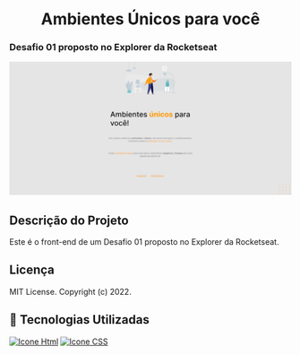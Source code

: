 <h1 align="center">Ambientes Únicos para você</h1>
<h3> Desafio 01 proposto no Explorer da Rocketseat</h3>

![Alt text](image.png)

## Descrição do Projeto

Este é o front-end de um Desafio 01 proposto no Explorer da Rocketseat.

## Licença

MIT License.
Copyright (c) 2022.

## 🚀 Tecnologias Utilizadas

[<img height="48px" width="48px" alt="Icone Html" src="https://skillicons.dev/icons?i=html"/>](https://developer.mozilla.org/pt-BR/docs/Web/HTML)
[<img height="48px" width="48px" alt="Icone CSS" src="https://skillicons.dev/icons?i=css"/>](https://developer.mozilla.org/pt-BR/docs/Web/CSS)
